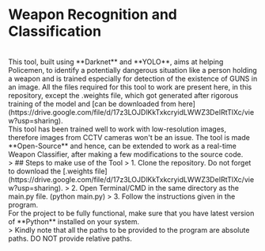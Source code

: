 # Weapon Recognition and Classification
<br>
This tool, built using **Darknet** and **YOLO**, aims at helping Policemen, to identify a potentially dangerous situation like a person holding a weapon and is trained especially for detection of the existence of GUNS in an image. All the files required for this tool to work are present here, in this repository, except the .weights file, which got generated after rigorous training of the model and [can be downloaded from here](https://drive.google.com/file/d/17z3LOJDlKkTxkcryidLWWZ3DeIRtTlXc/view?usp=sharing).  
<br>
This tool has been trained well to work with low-resolution images, therefore images from CCTV cameras won't be an issue. The tool is made **Open-Source** and hence, can be extended to work as a real-time Weapon Classifier, after making a few modifications to the source code.
<br>
> ## Steps to make use of the Tool
> 1. Clone the repository. Do not forget to download the [.weights file](https://drive.google.com/file/d/17z3LOJDlKkTxkcryidLWWZ3DeIRtTlXc/view?usp=sharing).
> 2. Open Terminal/CMD in the same directory as the main.py file. (python main.py)
> 3. Follow the instructions given in the program.
<br>
For the project to be fully functional, make sure that you have latest version of **Python** installed on your system.
<br>
> Kindly note that all the paths to be provided to the program are absolute paths. DO NOT provide relative paths.
